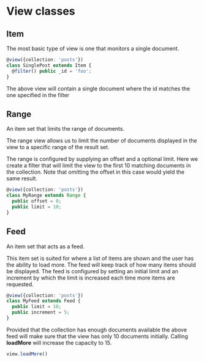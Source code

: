 # View classes

## Item

The most basic type of view is one that monitors a single document.

```typescript
@view({collection: 'posts'})
class SinglePost extends Item {
  @filter() public _id = 'foo';
}
```

The above view will contain a single document where the id matches the one specified in the filter

## Range

An item set that limits the range of documents.

The range view allows us to limit the number of documents displayed in the view to a specific range of the result set.

The range is configured by supplying an offset and a optional limit. Here we create a filter that will limit the view to the first 10 matching documents in the collection. Note that omitting the offset in this case would yield the same result.

```typescript
@view({collection: 'posts'})
class MyRange extends Range {
  public offset = 0;
  public limit = 10;
}
```

## Feed

An item set that acts as a feed.

This item set is suited for where a list of items are shown and the user has the ability to load more. The feed will keep track of how many items should be displayed. The feed is configured by setting an initial limit and an increment by which the limit is increased each time more items are requested.

```typescript
@view({collection: 'posts'})
class MyFeed extends Feed {
  public limit = 10;
  public increment = 5;
}
```

Provided that the collection has enough documents available the above feed will make sure that the view has only 10 documents initially. Calling **loadMore** will increase the capacity to 15.

```typescript
view.loadMore()
```

